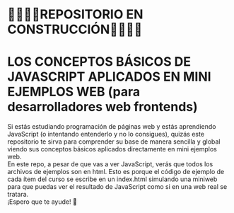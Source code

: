 # 🚧🚧🚧🚧REPOSITORIO EN CONSTRUCCIÓN🚧🚧🚧🚧

# LOS CONCEPTOS BÁSICOS DE JAVASCRIPT APLICADOS EN MINI EJEMPLOS WEB (para desarrolladores web frontends)

Si estás estudiando programación de páginas web y estás aprendiendo JavaScript (o intentando entenderlo y no lo consigues), quizás este repositorio te sirva para comprender su base de manera sencilla y global viendo sus conceptos básicos aplicados directamente en mini ejemplos web.
<br>
En este repo, a pesar de que vas a ver JavaScript, verás que todos los archivos de ejemplos son en html. Esto es porque el código de ejemplo de cada ítem del curso se escribe en un index.html simulando una miniweb para que puedas ver el resultado de JavaScript como si en una web real se tratara.
<br>
¡Espero que te ayude! 🙂  
<br>


